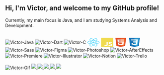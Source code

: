 ## Hi, I'm Victor, and welcome to my GitHub profile!
Currently, my main focus is Java, and I am studying Systems Analysis and Development.

<div style="display: inline_block"><br>
  <img align="center" alt="Victor-Java" height="40" width="40" src="https://cdn.jsdelivr.net/gh/devicons/devicon@latest/icons/java/java-original.svg">
  <img align="center" alt="Victor-Dart" height="30" width="40" src="https://cdn.jsdelivr.net/gh/devicons/devicon@latest/icons/dart/dart-original.svg">
  <img align="center" alt="Victor-C" height="30" width="40" src="https://cdn.jsdelivr.net/gh/devicons/devicon@latest/icons/c/c-original.svg">
  <img align="center" alt="Victor-React" height="30" width="40" src="https://raw.githubusercontent.com/devicons/devicon/master/icons/react/react-original.svg">
  <img align="center" alt="Victor-Js" height="30" width="40" src="https://raw.githubusercontent.com/devicons/devicon/master/icons/javascript/javascript-plain.svg">
  <img align="center" alt="Victor-HTML" height="30" width="40" src="https://raw.githubusercontent.com/devicons/devicon/master/icons/html5/html5-original.svg">
  <img align="center" alt="Victor-CSS" height="30" width="40" src="https://raw.githubusercontent.com/devicons/devicon/master/icons/css3/css3-original.svg">
  <img align="center" alt="Victor-Sass" height="30" width="40" src="https://cdn.jsdelivr.net/gh/devicons/devicon@latest/icons/sass/sass-original.svg"> 
  <img align="center" alt="Victor-Figma" height="30" width="40" src="https://cdn.jsdelivr.net/gh/devicons/devicon@latest/icons/figma/figma-original.svg">     
  <img align="center" alt="Victor-Photoshop" height="30" width="40" src="https://cdn.jsdelivr.net/gh/devicons/devicon@latest/icons/photoshop/photoshop-original.svg">
  <img align="center" alt="Victor-AfterEffects" height="30" width="40" src="https://cdn.jsdelivr.net/gh/devicons/devicon@latest/icons/aftereffects/aftereffects-original.svg">
  <img align="center" alt="Victor-Premiere" height="30" width="40" src="https://cdn.jsdelivr.net/gh/devicons/devicon@latest/icons/premierepro/premierepro-original.svg">
  <img align="center" alt="Victor-Illustrator" height="30" width="40" src="https://cdn.jsdelivr.net/gh/devicons/devicon@latest/icons/illustrator/illustrator-plain.svg">
  <img align="center" alt="Victor-Notion" height="30" width="40" src="https://cdn.jsdelivr.net/gh/devicons/devicon@latest/icons/notion/notion-original.svg">
  <img align="center" alt="Victor-Trello" height="30" width="40" src="https://cdn.jsdelivr.net/gh/devicons/devicon@latest/icons/trello/trello-original.svg">
</div

<div style="display: inline_block"><br>
<img align="center" alt="Victor-Gif" height="250" width="250" src="https://media4.giphy.com/media/bGgsc5mWoryfgKBx1u/200w.gif?cid=6c09b952560mn8ycfyppl2plawwv1wn8e35jd9q3480jlo75&ep=v1_gifs_search&rid=200w.gif&ct=g">
</div

<div>
  <a href="https://www.youtube.com/@EmanuDev" target="_blank">
    <img src="https://img.shields.io/badge/YouTube-FF0000?style=for-the-badge&logo=youtube&logoColor=white" target="_blank">
  </a>
  <a href="https://www.twitch.tv/itzvitaosx1" target="_blank">
    <img src="https://img.shields.io/badge/Twitch-9146FF?style=for-the-badge&logo=twitch&logoColor=white" target="_blank">
  </a>
  <a href="http://discordapp.com/users/421741427094061066" target="_blank">
    <img src="https://img.shields.io/badge/Discord-7289DA?style=for-the-badge&logo=discord&logoColor=white" target="_blank">
  </a>
  <a href="mailto:evsistemas31@gmail.com">
    <img src="https://img.shields.io/badge/Gmail-D14836?style=for-the-badge&logo=gmail&logoColor=white" target="_blank">
  </a>
  <a href="https://www.linkedin.com/in/victoreemanuel/" target="_blank">
    <img src="https://img.shields.io/badge/LinkedIn-0077B5?style=for-the-badge&logo=linkedin&logoColor=white" target="_blank">
  </a> 
</div>
